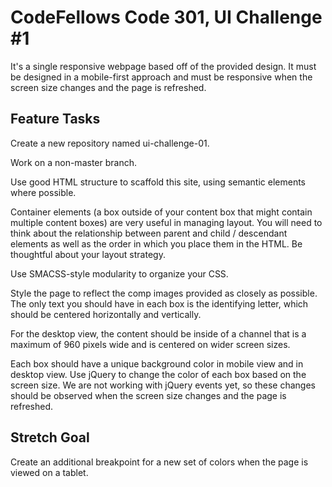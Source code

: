 # CodeFellows Code 301, UI Challenge #1

It's a single responsive webpage based off of the provided design. It must be designed in a mobile-first approach and must be responsive when the screen size changes and the page is refreshed.

## Feature Tasks

Create a new repository named ui-challenge-01.

Work on a non-master branch.

Use good HTML structure to scaffold this site, using semantic elements where possible.

Container elements (a box outside of your content box that might contain multiple content boxes) are very useful in managing layout. You will need to think about the relationship between parent and child / descendant elements as well as the order in which you place them in the HTML. Be thoughtful about your layout strategy.

Use SMACSS-style modularity to organize your CSS.

Style the page to reflect the comp images provided as closely as possible. The only text you should have in each box is the identifying letter, which should be centered horizontally and vertically.

For the desktop view, the content should be inside of a channel that is a maximum of 960 pixels wide and is centered on wider screen sizes.

Each box should have a unique background color in mobile view and in desktop view. Use jQuery to change the color of each box based on the screen size. We are not working with jQuery events yet, so these changes should be observed when the screen size changes and the page is refreshed.

## Stretch Goal

Create an additional breakpoint for a new set of colors when the page is viewed on a tablet.
